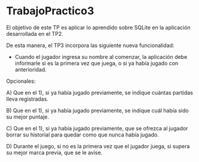# TrabajoPractico3
El objetivo de este TP es aplicar lo aprendido sobre SQLite en la aplicación desarrollada en el TP2.

De esta manera, el TP3 incorpora las siguiente nueva funcionalidad:

- Cuando el jugador ingresa su nombre al comenzar, la aplicación debe informarle si es la primera vez que juega, o si ya había jugado con anterioridad.

 

Opcionales:

A) Que en el 1), si ya había jugado previamente, se indique cuántas partidas lleva registradas.

B) Que en el 1), si ya había jugado previamente, se indique cuál había sido su mejor puntaje.

C) Que en el 1), si ya había jugado previamente, que se ofrezca al jugador borrar su historial para quedar como que nunca había jugado.

D) Durante el juego, si no es la primera vez que el jugador juega, si supera su mejor marca previa, que se le avise.
